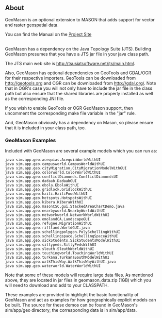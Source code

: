 ## About
GeoMason is an optional extension to MASON that adds support for vector and raster geospatial data.

You can find the Manual on the [Project Site](https://cs.gmu.edu/~eclab/projects/mason/extensions/geomason/)

<br/>
GeoMason has a dependency on the Java Topology Suite (JTS).  Building
GeoMason presumes that you have a JTS jar file in your java class
path.

The JTS main web site is http://tsusiatsoftware.net/jts/main.html.

Also, GeoMason has optional dependencies on GeoTools and GDAL/OGR for
their respective importers.  GeoTools can be downloaded from
http://geotools.org and OGR can be downloaded from http://gdal.org/.
Note that in OGR's case you will not only have to include the jar file
in the class path but also ensure that the shared libraries are
properly installed as well as the corresponding JNI file.

If you wish to enable GeoTools or OGR GeoMason support, then uncomment
the corresponding make file variable in the "jar" rule.

And, GeoMason obviously has a dependency on Mason, so please ensure
that it is included in your class path, too.

### GeoMason Examples
Included with GeoMason are several example models which you can run as:

```
java sim.app.geo.acequias.AcequiaWorldWithUI
java sim.app.geo.campusworld.CampusWorldWithUI
java sim.app.geo.cityMigration.CityMigrationModelWithGUI
java sim.app.geo.colorworld.ColorWorldWithUI
java sim.app.geo.conflictDiamonds.ConflictDiamondsUI 
java sim.app.geo.dadaab.DadaabGUI
java sim.app.geo.ebola.EbolaWithUI
java sim.app.geo.gridlock.GridlockWithUI
java sim.app.geo.haiti.HaitiFoodWithUI
java sim.app.geo.hotspots.HotspotsWithUI
java sim.app.geo.kibera.KiberaWithUI
java sim.app.geo.masonCSC.gui.StackedAreaChartDemo.java 
java sim.app.geo.nearbyworld.NearbyWorldWithUI
java sim.app.geo.networkworld.NetworkWorldWithUI
java sim.app.geo.omolandCA.LandscapeGUI
java sim.app.geo.refugee.MigrationWithUI
java sim.app.geo.riftland.WorldGUI.java
java sim.app.geo.schellingpolygon.PolySchellingWithUI
java sim.app.geo.schellingspace.SchellingSpaceWithUI
java sim.app.geo.sickStudents.SickStudentsModelWithUI
java sim.app.geo.sillypeds.SillyPedsWithUI
java sim.app.geo.sleuth.SleuthWorldWithUI
java sim.app.geo.touchingworld.TouchingWorldWithUI
java sim.app.geo.turkana.TurkanaSouthModelWithUI
java sim.app.geo.walkThisWay.WalkThisWayWithUI.java
java sim.app.geo.waterworld.WaterWorldWithUI
```

Note that some of these models will require large data files. As mentioned above, they are located in jar files in geomason_data.zip (1GB) which you will need to download and add to your CLASSPATH.

These examples are provided to highlight the basic functionality of GeoMason and act as examples for how geographically explicit models can be built. The source for these demos can be found in GeoMason's sim/app/geo directory; the corresponding data is in sim/app/data.
